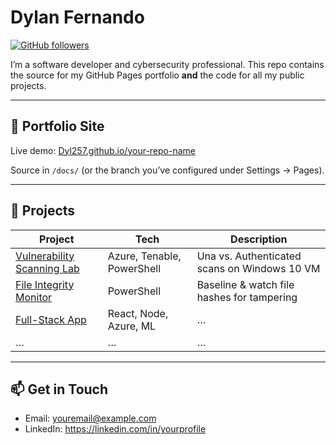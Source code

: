 # Dylan Fernando

[![GitHub followers](https://img.shields.io/github/followers/Dyl257?style=social)](https://github.com/Dyl257)

I’m a software developer and cybersecurity professional. This repo contains the source for my GitHub Pages portfolio **and** the code for all my public projects.

---

## 📂 Portfolio Site
Live demo: [Dyl257.github.io/your-repo-name](https://Dyl257.github.io/your-repo-name/)

Source in `/docs/` (or the branch you’ve configured under Settings → Pages).

---

## 🚀 Projects

| Project | Tech | Description |
| ------- | ---- | ----------- |
| [Vulnerability Scanning Lab](https://github.com/Dyl257/Dyl257/tree/Vulnerability) | Azure, Tenable, PowerShell | Una vs. Authenticated scans on Windows 10 VM  |
| [File Integrity Monitor](https://github.com/Dyl257/File-Integrity-Monitor-/) | PowerShell                 | Baseline & watch file hashes for tampering         |
| [Full-Stack App](https://github.com/Dyl257/your-fullstack-repo) | React, Node, Azure, ML | … |
| …       | …    | …                                            |

---

## 📫 Get in Touch
- Email: youremail@example.com  
- LinkedIn: https://linkedin.com/in/yourprofile  

